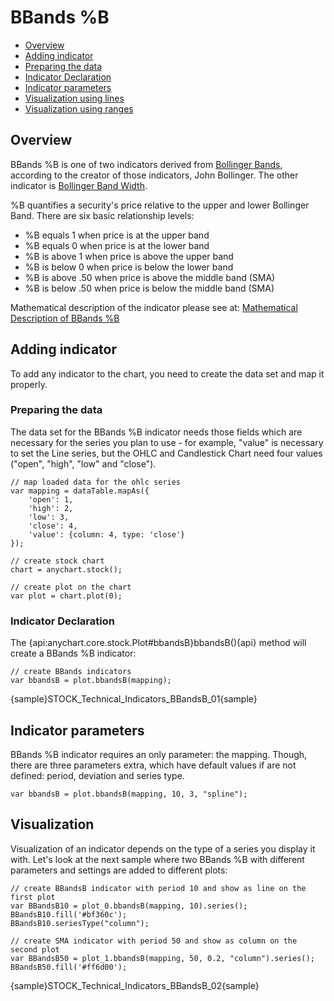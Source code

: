 # BBands %B

* [Overview](#overview)
* [Adding indicator](#adding_indicator)
 * [Preparing the data](#preparing_the_data)
 * [Indicator Declaration](#indicator_declaration)
* [Indicator parameters](#indicator_parameters)
* [Visualization using lines](#visualization_using_lines)
* [Visualization using ranges](#visualization_using_ranges)


## Overview

BBands %B is one of two indicators derived from [Bollinger Bands](Bollinger_Bands), according to the creator of those indicators, John Bollinger. The other indicator is [Bollinger Band Width](BBands_Width).

%B quantifies a security's price relative to the upper and lower Bollinger Band. There are six basic relationship levels:

- %B equals 1 when price is at the upper band
- %B equals 0 when price is at the lower band
- %B is above 1 when price is above the upper band
- %B is below 0 when price is below the lower band
- %B is above .50 when price is above the middle band (SMA)
- %B is below .50 when price is below the middle band (SMA)

Mathematical description of the indicator please see at: [Mathematical Description of BBands %B](Mathematical_Description)


## Adding indicator

To add any indicator to the chart, you need to create the data set and map it properly.

### Preparing the data 

The data set for the BBands %B indicator needs those fields which are necessary for the series you plan to use - for example, "value" is necessary to set the Line series, but the OHLC and Candlestick Chart need four values ("open", "high", "low" and "close"). 

```
// map loaded data for the ohlc series
var mapping = dataTable.mapAs({
    'open': 1,
    'high': 2,
    'low': 3,
    'close': 4,
    'value': {column: 4, type: 'close'}
});

// create stock chart
chart = anychart.stock();

// create plot on the chart
var plot = chart.plot(0);
```

### Indicator Declaration

The {api:anychart.core.stock.Plot#bbandsB}bbandsB(){api} method will create a BBands %B indicator:

```
// create BBands indicators
var bbandsB = plot.bbandsB(mapping);
```

{sample}STOCK\_Technical\_Indicators\_BBandsB\_01{sample}


## Indicator parameters

BBands %B indicator requires an only parameter: the mapping. Though, there are three parameters extra, which have default values if are not defined: period, deviation and series type.

```
var bbandsB = plot.bbandsB(mapping, 10, 3, "spline");
```

## Visualization

Visualization of an indicator depends on the type of a series you display it with. Let's look at the next sample where two BBands %B with different parameters and settings are added to different plots:

```
// create BBandsB indicator with period 10 and show as line on the first plot
var BBandsB10 = plot_0.bbandsB(mapping, 10).series();
BBandsB10.fill('#bf360c');
BBandsB10.seriesType("column");

// create SMA indicator with period 50 and show as column on the second plot
var BBandsB50 = plot_1.bbandsB(mapping, 50, 0.2, "column").series();
BBandsB50.fill('#ff6d00');
```

{sample}STOCK\_Technical\_Indicators\_BBandsB\_02{sample}
